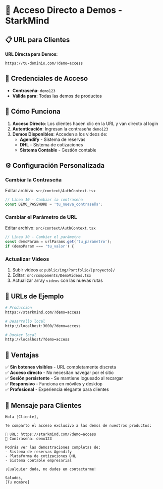 # 🎥 Acceso Directo a Demos - StarkMind

## 📋 URL para Clientes

**URL Directa para Demos:**
```
https://tu-dominio.com/?demo=access
```

## 🔐 Credenciales de Acceso

- **Contraseña:** `demo123`
- **Válida para:** Todas las demos de productos

## 📱 Cómo Funciona

1. **Acceso Directo**: Los clientes hacen clic en la URL y van directo al login
2. **Autenticación**: Ingresan la contraseña `demo123`
3. **Demos Disponibles**: Acceden a los videos de:
   - **Agendify** - Sistema de reservas
   - **DHL** - Sistema de cotizaciones  
   - **Sistema Contable** - Gestión contable

## ⚙️ Configuración Personalizada

### Cambiar la Contraseña
Editar archivo: `src/context/AuthContext.tsx`
```javascript
// Línea 10 - Cambiar la contraseña
const DEMO_PASSWORD = 'tu_nueva_contraseña';
```

### Cambiar el Parámetro de URL
Editar archivo: `src/context/AuthContext.tsx`
```javascript
// Línea 30 - Cambiar el parámetro
const demoParam = urlParams.get('tu_parametro');
if (demoParam === 'tu_valor') {
```

### Actualizar Videos
1. Subir videos a: `public/img/Portfolio/[proyecto]/`
2. Editar: `src/components/DemoVideos.tsx`
3. Actualizar array `videos` con las nuevas rutas

## 🚀 URLs de Ejemplo

```bash
# Producción
https://starkmind.com/?demo=access

# Desarrollo local
http://localhost:3000/?demo=access

# Docker local
http://localhost/?demo=access
```

## 🎯 Ventajas

✅ **Sin botones visibles** - URL completamente discreta  
✅ **Acceso directo** - No necesitan navegar por el sitio  
✅ **Sesión persistente** - Se mantiene logueado al recargar  
✅ **Responsivo** - Funciona en móviles y desktop  
✅ **Profesional** - Experiencia elegante para clientes  

## 📧 Mensaje para Clientes

```
Hola [Cliente],

Te comparto el acceso exclusivo a las demos de nuestros productos:

🔗 URL: https://starkmind.com/?demo=access
🔑 Contraseña: demo123

Podrás ver las demostraciones completas de:
- Sistema de reservas Agendify
- Plataforma de cotizaciones DHL  
- Sistema contable empresarial

¡Cualquier duda, no dudes en contactarme!

Saludos,
[Tu nombre]
```